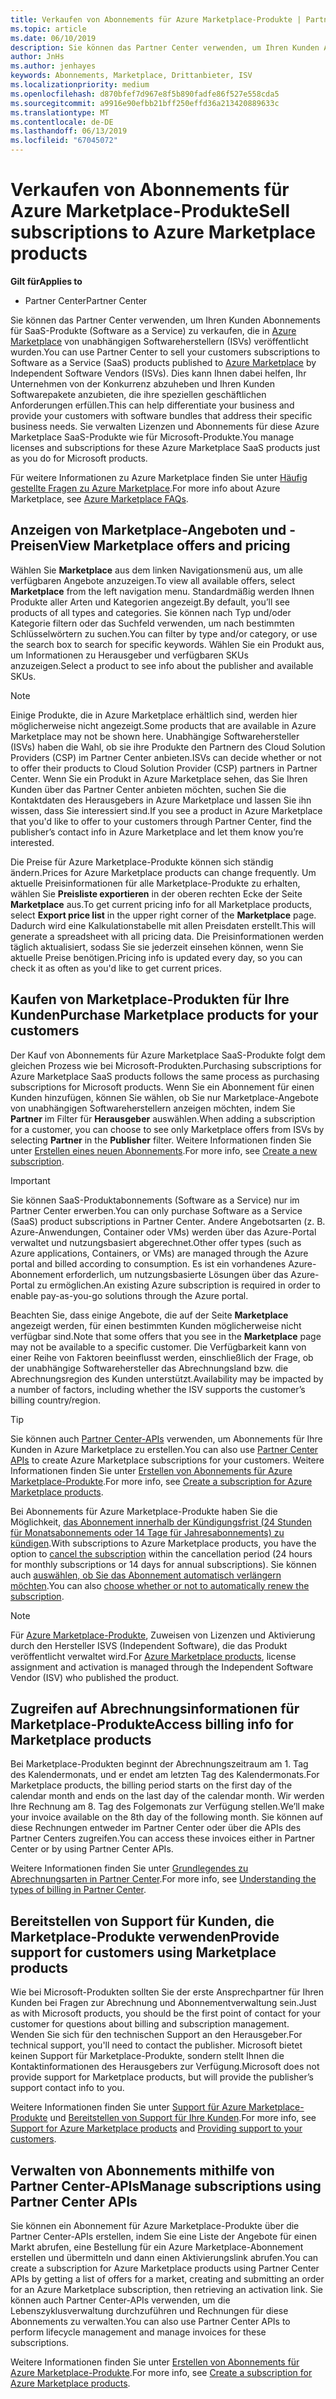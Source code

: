 ```yaml
---
title: Verkaufen von Abonnements für Azure Marketplace-Produkte | Partner Center
ms.topic: article
ms.date: 06/10/2019
description: Sie können das Partner Center verwenden, um Ihren Kunden Abonnements für SaaS-Produkte (Software as a Service) zu verkaufen, die in Azure Marketplace von unabhängigen Softwareherstellern (ISVs) veröffentlicht wurden.
author: JnHs
ms.author: jenhayes
keywords: Abonnements, Marketplace, Drittanbieter, ISV
ms.localizationpriority: medium
ms.openlocfilehash: d870bfef7d967e8f5b890fadfe86f527e558cda5
ms.sourcegitcommit: a9916e90efbb21bff250effd36a213420889633c
ms.translationtype: MT
ms.contentlocale: de-DE
ms.lasthandoff: 06/13/2019
ms.locfileid: "67045072"
---
```

# <a name="sell-subscriptions-to-azure-marketplace-products"></a><span data-ttu-id="3e9c4-104">Verkaufen von Abonnements für Azure Marketplace-Produkte</span><span class="sxs-lookup"><span data-stu-id="3e9c4-104">Sell subscriptions to Azure Marketplace products</span></span>

<span data-ttu-id="3e9c4-105">**Gilt für**</span><span class="sxs-lookup"><span data-stu-id="3e9c4-105">**Applies to**</span></span>

- <span data-ttu-id="3e9c4-106">Partner Center</span><span class="sxs-lookup"><span data-stu-id="3e9c4-106">Partner Center</span></span>

<span data-ttu-id="3e9c4-107">Sie können das Partner Center verwenden, um Ihren Kunden Abonnements für SaaS-Produkte (Software as a Service) zu verkaufen, die in [Azure Marketplace](https://azuremarketplace.microsoft.com/marketplace) von unabhängigen Softwareherstellern (ISVs) veröffentlicht wurden.</span><span class="sxs-lookup"><span data-stu-id="3e9c4-107">You can use Partner Center to sell your customers subscriptions to Software as a Service (SaaS) products published to [Azure Marketplace](https://azuremarketplace.microsoft.com/marketplace) by Independent Software Vendors (ISVs).</span></span> <span data-ttu-id="3e9c4-108">Dies kann Ihnen dabei helfen, Ihr Unternehmen von der Konkurrenz abzuheben und Ihren Kunden Softwarepakete anzubieten, die ihre speziellen geschäftlichen Anforderungen erfüllen.</span><span class="sxs-lookup"><span data-stu-id="3e9c4-108">This can help differentiate your business and provide your customers with software bundles that address their specific business needs.</span></span> <span data-ttu-id="3e9c4-109">Sie verwalten Lizenzen und Abonnements für diese Azure Marketplace SaaS-Produkte wie für Microsoft-Produkte.</span><span class="sxs-lookup"><span data-stu-id="3e9c4-109">You manage licenses and subscriptions for these Azure Marketplace SaaS products just as you do for Microsoft products.</span></span>

<span data-ttu-id="3e9c4-110">Für weitere Informationen zu Azure Marketplace finden Sie unter [Häufig gestellte Fragen zu Azure Marketplace](https://docs.microsoft.com/azure/marketplace/marketplace-faq-publisher-guide).</span><span class="sxs-lookup"><span data-stu-id="3e9c4-110">For more info about Azure Marketplace, see [Azure Marketplace FAQs](https://docs.microsoft.com/azure/marketplace/marketplace-faq-publisher-guide).</span></span>

## <a name="view-marketplace-offers-and-pricing"></a><span data-ttu-id="3e9c4-111">Anzeigen von Marketplace-Angeboten und -Preisen</span><span class="sxs-lookup"><span data-stu-id="3e9c4-111">View Marketplace offers and pricing</span></span>

<span data-ttu-id="3e9c4-112">Wählen Sie **Marketplace** aus dem linken Navigationsmenü aus, um alle verfügbaren Angebote anzuzeigen.</span><span class="sxs-lookup"><span data-stu-id="3e9c4-112">To view all available offers, select **Marketplace** from the left navigation menu.</span></span> <span data-ttu-id="3e9c4-113">Standardmäßig werden Ihnen Produkte aller Arten und Kategorien angezeigt.</span><span class="sxs-lookup"><span data-stu-id="3e9c4-113">By default, you’ll see products of all types and categories.</span></span> <span data-ttu-id="3e9c4-114">Sie können nach Typ und/oder Kategorie filtern oder das Suchfeld verwenden, um nach bestimmten Schlüsselwörtern zu suchen.</span><span class="sxs-lookup"><span data-stu-id="3e9c4-114">You can filter by type and/or category, or use the search box to search for specific keywords.</span></span> <span data-ttu-id="3e9c4-115">Wählen Sie ein Produkt aus, um Informationen zu Herausgeber und verfügbaren SKUs anzuzeigen.</span><span class="sxs-lookup"><span data-stu-id="3e9c4-115">Select a product to see info about the publisher and available SKUs.</span></span>

> [!NOTE]
> <span data-ttu-id="3e9c4-116">Einige Produkte, die in Azure Marketplace erhältlich sind, werden hier möglicherweise nicht angezeigt.</span><span class="sxs-lookup"><span data-stu-id="3e9c4-116">Some products that are available in Azure Marketplace may not be shown here.</span></span> <span data-ttu-id="3e9c4-117">Unabhängige Softwarehersteller (ISVs) haben die Wahl, ob sie ihre Produkte den Partnern des Cloud Solution Providers (CSP) im Partner Center anbieten.</span><span class="sxs-lookup"><span data-stu-id="3e9c4-117">ISVs can decide whether or not to offer their products to Cloud Solution Provider (CSP) partners in Partner Center.</span></span> <span data-ttu-id="3e9c4-118">Wenn Sie ein Produkt in Azure Marketplace sehen, das Sie Ihren Kunden über das Partner Center anbieten möchten, suchen Sie die Kontaktdaten des Herausgebers in Azure Marketplace und lassen Sie ihn wissen, dass Sie interessiert sind.</span><span class="sxs-lookup"><span data-stu-id="3e9c4-118">If you see a product in Azure Marketplace that you'd like to offer to your customers through Partner Center, find the publisher’s contact info in Azure Marketplace and let them know you’re interested.</span></span>

<span data-ttu-id="3e9c4-119">Die Preise für Azure Marketplace-Produkte können sich ständig ändern.</span><span class="sxs-lookup"><span data-stu-id="3e9c4-119">Prices for Azure Marketplace products can change frequently.</span></span> <span data-ttu-id="3e9c4-120">Um aktuelle Preisinformationen für alle Marketplace-Produkte zu erhalten, wählen Sie **Preisliste exportieren** in der oberen rechten Ecke der Seite **Marketplace** aus.</span><span class="sxs-lookup"><span data-stu-id="3e9c4-120">To get current pricing info for all Marketplace products, select **Export price list** in the upper right corner of the **Marketplace** page.</span></span> <span data-ttu-id="3e9c4-121">Dadurch wird eine Kalkulationstabelle mit allen Preisdaten erstellt.</span><span class="sxs-lookup"><span data-stu-id="3e9c4-121">This will generate a spreadsheet with all pricing data.</span></span> <span data-ttu-id="3e9c4-122">Die Preisinformationen werden täglich aktualisiert, sodass Sie sie jederzeit einsehen können, wenn Sie aktuelle Preise benötigen.</span><span class="sxs-lookup"><span data-stu-id="3e9c4-122">Pricing info is updated every day, so you can check it as often as you'd like to get current prices.</span></span>

## <a name="purchase-marketplace-products-for-your-customers"></a><span data-ttu-id="3e9c4-123">Kaufen von Marketplace-Produkten für Ihre Kunden</span><span class="sxs-lookup"><span data-stu-id="3e9c4-123">Purchase Marketplace products for your customers</span></span>

<span data-ttu-id="3e9c4-124">Der Kauf von Abonnements für Azure Marketplace SaaS-Produkte folgt dem gleichen Prozess wie bei Microsoft-Produkten.</span><span class="sxs-lookup"><span data-stu-id="3e9c4-124">Purchasing subscriptions for Azure Marketplace SaaS products follows the same process as purchasing subscriptions for Microsoft products.</span></span> <span data-ttu-id="3e9c4-125">Wenn Sie ein Abonnement für einen Kunden hinzufügen, können Sie wählen, ob Sie nur Marketplace-Angebote von unabhängigen Softwareherstellern anzeigen möchten, indem Sie **Partner** im Filter für **Herausgeber** auswählen.</span><span class="sxs-lookup"><span data-stu-id="3e9c4-125">When adding a subscription for a customer, you can choose to see only Marketplace offers from ISVs by selecting **Partner** in the **Publisher** filter.</span></span> <span data-ttu-id="3e9c4-126">Weitere Informationen finden Sie unter [Erstellen eines neuen Abonnements](create-a-new-subscription.md).</span><span class="sxs-lookup"><span data-stu-id="3e9c4-126">For more info, see [Create a new subscription](create-a-new-subscription.md).</span></span>

> [!IMPORTANT]
> <span data-ttu-id="3e9c4-127">Sie können SaaS-Produktabonnements (Software as a Service) nur im Partner Center erwerben.</span><span class="sxs-lookup"><span data-stu-id="3e9c4-127">You can only purchase Software as a Service (SaaS) product subscriptions in Partner Center.</span></span> <span data-ttu-id="3e9c4-128">Andere Angebotsarten (z. B. Azure-Anwendungen, Container oder VMs) werden über das Azure-Portal verwaltet und nutzungsbasiert abgerechnet.</span><span class="sxs-lookup"><span data-stu-id="3e9c4-128">Other offer types (such as Azure applications, Containers, or VMs) are managed through the Azure portal and billed according to consumption.</span></span> <span data-ttu-id="3e9c4-129">Es ist ein vorhandenes Azure-Abonnement erforderlich, um nutzungsbasierte Lösungen über das Azure-Portal zu ermöglichen.</span><span class="sxs-lookup"><span data-stu-id="3e9c4-129">An existing Azure subscription is required in order to enable pay-as-you-go solutions through the Azure portal.</span></span>

<span data-ttu-id="3e9c4-130">Beachten Sie, dass einige Angebote, die auf der Seite **Marketplace** angezeigt werden, für einen bestimmten Kunden möglicherweise nicht verfügbar sind.</span><span class="sxs-lookup"><span data-stu-id="3e9c4-130">Note that some offers that you see in the **Marketplace** page may not be available to a specific customer.</span></span> <span data-ttu-id="3e9c4-131">Die Verfügbarkeit kann von einer Reihe von Faktoren beeinflusst werden, einschließlich der Frage, ob der unabhängige Softwarehersteller das Abrechnungsland bzw. die Abrechnungsregion des Kunden unterstützt.</span><span class="sxs-lookup"><span data-stu-id="3e9c4-131">Availability may be impacted by a number of factors, including whether the ISV supports the customer’s billing country/region.</span></span>

> [!TIP]
> <span data-ttu-id="3e9c4-132">Sie können auch [Partner Center-APIs](https://docs.microsoft.com/partner-center/develop/) verwenden, um Abonnements für Ihre Kunden in Azure Marketplace zu erstellen.</span><span class="sxs-lookup"><span data-stu-id="3e9c4-132">You can also use [Partner Center APIs](https://docs.microsoft.com/partner-center/develop/) to create Azure Marketplace subscriptions for your customers.</span></span> <span data-ttu-id="3e9c4-133">Weitere Informationen finden Sie unter [Erstellen von Abonnements für Azure Marketplace-Produkte](https://docs.microsoft.com/partner-center/develop/create-subscription-azure-marketplace-products).</span><span class="sxs-lookup"><span data-stu-id="3e9c4-133">For more info, see [Create a subscription for Azure Marketplace products](https://docs.microsoft.com/partner-center/develop/create-subscription-azure-marketplace-products).</span></span>

<span data-ttu-id="3e9c4-134">Bei Abonnements für Azure Marketplace-Produkte haben Sie die Möglichkeit, [das Abonnement innerhalb der Kündigungsfrist (24 Stunden für Monatsabonnements oder 14 Tage für Jahresabonnements) zu kündigen](https://docs.microsoft.com/partner-center/create-a-new-subscription#cancel-a-subscription).</span><span class="sxs-lookup"><span data-stu-id="3e9c4-134">With subscriptions to Azure Marketplace products, you have the option to [cancel the subscription](https://docs.microsoft.com/partner-center/create-a-new-subscription#cancel-a-subscription) within the cancellation period (24 hours for monthly subscriptions or 14 days for annual subscriptions).</span></span> <span data-ttu-id="3e9c4-135">Sie können auch [auswählen, ob Sie das Abonnement automatisch verlängern möchten](https://docs.microsoft.com/partner-center/create-a-new-subscription#choose-whether-to-automatically-renew-an-azure-marketplace-subscription).</span><span class="sxs-lookup"><span data-stu-id="3e9c4-135">You can also [choose whether or not to automatically renew the subscription](https://docs.microsoft.com/partner-center/create-a-new-subscription#choose-whether-to-automatically-renew-an-azure-marketplace-subscription).</span></span>

> [!NOTE]
> <span data-ttu-id="3e9c4-136">Für [Azure Marketplace-Produkte](sell-marketplace-products.md), Zuweisen von Lizenzen und Aktivierung durch den Hersteller ISVS (Independent Software), die das Produkt veröffentlicht verwaltet wird.</span><span class="sxs-lookup"><span data-stu-id="3e9c4-136">For [Azure Marketplace products](sell-marketplace-products.md), license assignment and activation is managed through the Independent Software Vendor (ISV) who published the product.</span></span>

## <a name="access-billing-info-for-marketplace-products"></a><span data-ttu-id="3e9c4-137">Zugreifen auf Abrechnungsinformationen für Marketplace-Produkte</span><span class="sxs-lookup"><span data-stu-id="3e9c4-137">Access billing info for Marketplace products</span></span>

<span data-ttu-id="3e9c4-138">Bei Marketplace-Produkten beginnt der Abrechnungszeitraum am 1. Tag des Kalendermonats, und er endet am letzten Tag des Kalendermonats.</span><span class="sxs-lookup"><span data-stu-id="3e9c4-138">For Marketplace products, the billing period starts on the first day of the calendar month and ends on the last day of the calendar month.</span></span> <span data-ttu-id="3e9c4-139">Wir werden Ihre Rechnung am 8. Tag des Folgemonats zur Verfügung stellen.</span><span class="sxs-lookup"><span data-stu-id="3e9c4-139">We’ll make your invoice available on the 8th day of the following month.</span></span> <span data-ttu-id="3e9c4-140">Sie können auf diese Rechnungen entweder im Partner Center oder über die APIs des Partner Centers zugreifen.</span><span class="sxs-lookup"><span data-stu-id="3e9c4-140">You can access these invoices either in Partner Center or by using Partner Center APIs.</span></span>

<span data-ttu-id="3e9c4-141">Weitere Informationen finden Sie unter [Grundlegendes zu Abrechnungsarten in Partner Center](https://docs.microsoft.com/partner-center/billing-different-types#billing-for-one-time-and-select-recurring-charges).</span><span class="sxs-lookup"><span data-stu-id="3e9c4-141">For more info, see [Understanding the types of billing in Partner Center](https://docs.microsoft.com/partner-center/billing-different-types#billing-for-one-time-and-select-recurring-charges).</span></span>

## <a name="provide-support-for-customers-using-marketplace-products"></a><span data-ttu-id="3e9c4-142">Bereitstellen von Support für Kunden, die Marketplace-Produkte verwenden</span><span class="sxs-lookup"><span data-stu-id="3e9c4-142">Provide support for customers using Marketplace products</span></span>

<span data-ttu-id="3e9c4-143">Wie bei Microsoft-Produkten sollten Sie der erste Ansprechpartner für Ihren Kunden bei Fragen zur Abrechnung und Abonnementverwaltung sein.</span><span class="sxs-lookup"><span data-stu-id="3e9c4-143">Just as with Microsoft products, you should be the first point of contact for your customer for questions about billing and subscription management.</span></span> <span data-ttu-id="3e9c4-144">Wenden Sie sich für den technischen Support an den Herausgeber.</span><span class="sxs-lookup"><span data-stu-id="3e9c4-144">For technical support, you'll need to contact the publisher.</span></span> <span data-ttu-id="3e9c4-145">Microsoft bietet keinen Support für Marketplace-Produkte, sondern stellt Ihnen die Kontaktinformationen des Herausgebers zur Verfügung.</span><span class="sxs-lookup"><span data-stu-id="3e9c4-145">Microsoft does not provide support for Marketplace products, but will provide the publisher’s support contact info to you.</span></span>

<span data-ttu-id="3e9c4-146">Weitere Informationen finden Sie unter [Support für Azure Marketplace-Produkte](https://docs.microsoft.com/partner-center/report-problems-on-behalf-of-a-customer#support-for-azure-marketplace-products) und [Bereitstellen von Support für Ihre Kunden](https://docs.microsoft.com/partner-center/customer-support).</span><span class="sxs-lookup"><span data-stu-id="3e9c4-146">For more info, see [Support for Azure Marketplace products](https://docs.microsoft.com/partner-center/report-problems-on-behalf-of-a-customer#support-for-azure-marketplace-products) and [Providing support to your customers](https://docs.microsoft.com/partner-center/customer-support).</span></span>

## <a name="manage-subscriptions-using-partner-center-apis"></a><span data-ttu-id="3e9c4-147">Verwalten von Abonnements mithilfe von Partner Center-APIs</span><span class="sxs-lookup"><span data-stu-id="3e9c4-147">Manage subscriptions using Partner Center APIs</span></span>

<span data-ttu-id="3e9c4-148">Sie können ein Abonnement für Azure Marketplace-Produkte über die Partner Center-APIs erstellen, indem Sie eine Liste der Angebote für einen Markt abrufen, eine Bestellung für ein Azure Marketplace-Abonnement erstellen und übermitteln und dann einen Aktivierungslink abrufen.</span><span class="sxs-lookup"><span data-stu-id="3e9c4-148">You can create a subscription for Azure Marketplace products using Partner Center APIs by getting a list of offers for a market, creating and submitting an order for an Azure Marketplace subscription, then retrieving an activation link.</span></span> <span data-ttu-id="3e9c4-149">Sie können auch Partner Center-APIs verwenden, um die Lebenszyklusverwaltung durchzuführen und Rechnungen für diese Abonnements zu verwalten.</span><span class="sxs-lookup"><span data-stu-id="3e9c4-149">You can also use Partner Center APIs to perform lifecycle management and manage invoices for these subscriptions.</span></span>

<span data-ttu-id="3e9c4-150">Weitere Informationen finden Sie unter [Erstellen von Abonnements für Azure Marketplace-Produkte](https://docs.microsoft.com/partner-center/develop/create-subscription-azure-marketplace-products).</span><span class="sxs-lookup"><span data-stu-id="3e9c4-150">For more info, see [Create a subscription for Azure Marketplace products](https://docs.microsoft.com/partner-center/develop/create-subscription-azure-marketplace-products).</span></span>